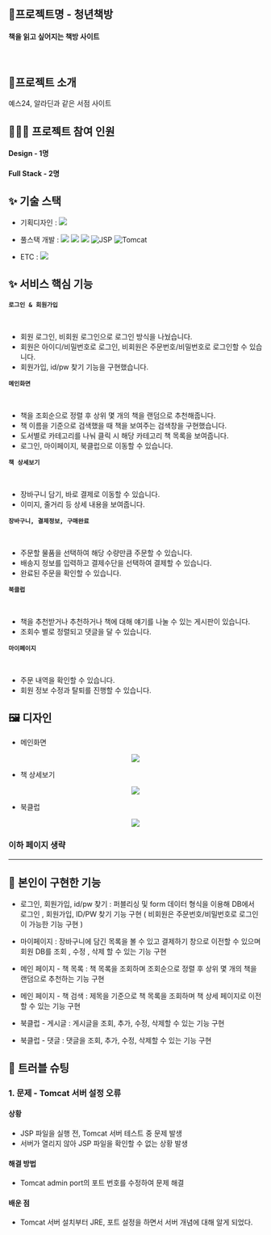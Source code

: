 ## 📛프로젝트명 - 청년책방<br>
#### 책을 읽고 싶어지는 책방 사이트

<br/>

## 🚧프로젝트 소개

예스24, 알라딘과 같은 서점 사이트

## 👩🏻‍💻 프로젝트 참여 인원

#### Design - 1명
#### Full Stack - 2명

## ✨ 기술 스택

- 기획디자인 : <img src="https://img.shields.io/badge/figma-F24E1E?style=for-the-badge&logo=figma&logoColor=white">

- 풀스택 개발 : <img src="https://img.shields.io/badge/HTML5-E34F26?style=flat-square&logo=html5&logoColor=white"> <img src="https://img.shields.io/badge/CSS3-1572B6?style=flat-square&logo=css3&logoColor=white"> <img src="https://img.shields.io/badge/JavaScript-F7DF1E?style=flat-square&logo=javascript&logoColor=black"> ![JSP](https://img.shields.io/badge/JSP-2.3-blue) ![Tomcat](https://img.shields.io/badge/Tomcat-9.0-yellow)
- ETC : <img src="https://img.shields.io/badge/github-181717?style=for-the-badge&logo=github&logoColor=white">

## ✨ 서비스 핵심 기능

**`로그인 & 회원가입`**

<br /> 

  - 회원 로그인, 비회원 로그인으로 로그인 방식을 나눴습니다.
  - 회원은 아이디/비밀번호로 로그인, 비회원은 주문번호/비밀번호로 로그인할 수 있습니다.
  - 회원가입, id/pw 찾기 기능을 구현했습니다.

**`메인화면`**

<br /> 

  - 책을 조회순으로 정렬 후 상위 몇 개의 책을 랜덤으로 추천해줍니다.
  - 책 이름을 기준으로 검색했을 때 책을 보여주는 검색창을 구현했습니다.
  - 도서별로 카테고리를 나눠 클릭 시 해당 카테고리 책 목록을 보여줍니다.
  - 로그인, 마이페이지, 북클럽으로 이동할 수 있습니다.

**`책 상세보기`**

<br /> 

  - 장바구니 담기, 바로 결제로 이동할 수 있습니다.
  - 이미지, 줄거리 등 상세 내용을 보여줍니다.

**`장바구니, 결제정보, 구매완료`**

<br /> 

  - 주문할 물품을 선택하여 해당 수량만큼 주문할 수 있습니다.
  - 배송지 정보를 입력하고 결제수단을 선택하여 결제할 수 있습니다.
  - 완료된 주문을 확인할 수 있습니다.

**`북클럽`**

<br /> 

  - 책을 추천받거나 추천하거나 책에 대해 얘기를 나눌 수 있는 게시판이 있습니다.
  - 조회수 별로 정렬되고 댓글을 달 수 있습니다.

**`마이페이지`**

<br /> 

  - 주문 내역을 확인할 수 있습니다.
  - 회원 정보 수정과 탈퇴를 진행할 수 있습니다.

## 🖼️ 디자인

- 메인화면

<center><img src ="https://github.com/user-attachments/assets/59c4b607-b3af-4b3c-8a2f-48c784e647f2" /></center>

- 책 상세보기

<center><img src ="https://github.com/user-attachments/assets/f3c9cff8-8a9a-495d-921e-1e7814e79ee5" /></center>

- 북클럽

<center><img src ="https://github.com/user-attachments/assets/d0fd93d4-7437-4bdf-9089-d67ac3190e0a" /></center>

### 이하 페이지 생략
------

## 🍆 본인이 구현한 기능

- 로그인, 회원가입, id/pw 찾기 : 퍼블리싱 및 form 데이터 형식을 이용해 DB에서 로그인 , 회원가입, ID/PW 찾기 기능 구현 ( 비회원은 주문번호/비밀번호로 로그인이 가능한 기능 구현 )

- 마이페이지 : 장바구니에 담긴 목록을 볼 수 있고 결제하기 창으로 이전할 수 있으며 회원 DB를 조회 , 수정 , 삭제 할 수 있는 기능 구현

- 메인 페이지 - 책 목록 : 책 목록을 조회하며 조회순으로 정렬 후 상위 몇 개의 책을 랜덤으로 추천하는 기능 구현

- 메인 페이지 - 책 검색 : 제목을 기준으로 책 목록을 조회하며 책 상세 페이지로 이전할 수 있는 기능 구현

- 북클럽 - 게시글 : 게시글을 조회, 추가, 수정, 삭제할 수 있는 기능 구현

- 북클럽 - 댓글 : 댓글을 조회, 추가, 수정, 삭제할 수 있는 기능 구현

## 🚩 트러블 슈팅

### 1. 문제 - Tomcat 서버 설정 오류
#### 상황
- JSP 파일을 실행 전, Tomcat 서버 테스트 중 문제 발생
- 서버가 열리지 않아 JSP 파일을 확인할 수 없는 상황 발생

#### 해결 방법
- Tomcat admin port의 포트 번호를 수정하여 문제 해결

#### 배운 점 
- Tomcat 서버 설치부터 JRE, 포트 설정을 하면서 서버 개념에 대해 알게 되었다.
